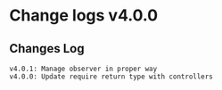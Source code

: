 # Change logs v4.0.0


## Changes Log 
    v4.0.1: Manage observer in proper way
    v4.0.0: Update require return type with controllers
